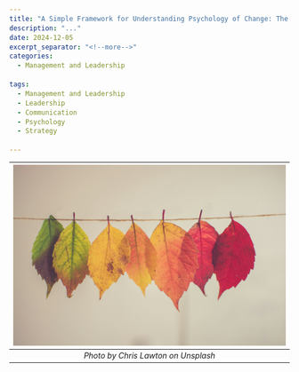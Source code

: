 ```yaml
---
title: "A Simple Framework for Understanding Psychology of Change: The 4 Rooms of Change"
description: "..."
date: 2024-12-05
excerpt_separator: "<!--more-->"
categories:
  - Management and Leadership

tags:
  - Management and Leadership
  - Leadership
  - Communication
  - Psychology
  - Strategy

---
```




| ![image](/assets/images/chris-lawton-leaves-unsplash.jpg) |
|:--:|
| *Photo by Chris Lawton on Unsplash* |

